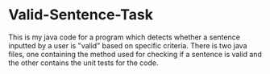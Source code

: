 # Valid-Sentence-Task
This is my java code for a program which detects whether a sentence inputted by a user is "valid" based on specific criteria.
There is two java files, one containing the method used for checking if a sentence is valid and the other contains the unit
tests for the code.
